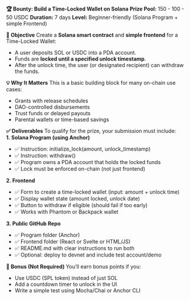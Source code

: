 **🏆 Bounty: Build a Time-Locked Wallet on Solana**
**Prize Pool:** 150 - 100 - 50 USDC
**Duration:** 7 days
**Level:** Beginner-friendly (Solana Program + simple Frontend)

**🔧 Objective**
Create a **Solana smart contract** and **simple frontend** for a Time-Locked Wallet:
* A user deposits SOL or USDC into a PDA account.
* Funds are **locked until a specified unlock timestamp**.
* After the unlock time, the user (or designated recipient) can withdraw the funds.

**💡 Why It Matters**
This is a basic building block for many on-chain use cases:
* Grants with release schedules
* DAO-controlled disbursements
* Trust funds or delayed payouts
* Parental wallets or time-based savings

**✅ Deliverables**
To qualify for the prize, your submission must include:
**1. Solana Program (using Anchor)**
* ✅ Instruction: initialize_lock(amount, unlock_timestamp)
* ✅ Instruction: withdraw()
* ✅ Program owns a PDA account that holds the locked funds
* ✅ Lock must be enforced on-chain (not just frontend)

**2. Frontend**
* ✅ Form to create a time-locked wallet (input: amount + unlock time)
* ✅ Display wallet state (amount locked, unlock date)
* ✅ Button to withdraw if eligible (should fail if too early)
* ✅ Works with Phantom or Backpack wallet

**3. Public GitHub Repo**
* ✅ Program folder (Anchor)
* ✅ Frontend folder (React or Svelte or HTML/JS)
* ✅ README.md with clear instructions to run both
* ✅ Optional: deploy to devnet and include test account/demo

**🧪 Bonus (Not Required)**
You’ll earn bonus points if you:
* Use USDC (SPL token) instead of just SOL
* Add a countdown timer to unlock in the UI
* Write a simple test using Mocha/Chai or Anchor CLI